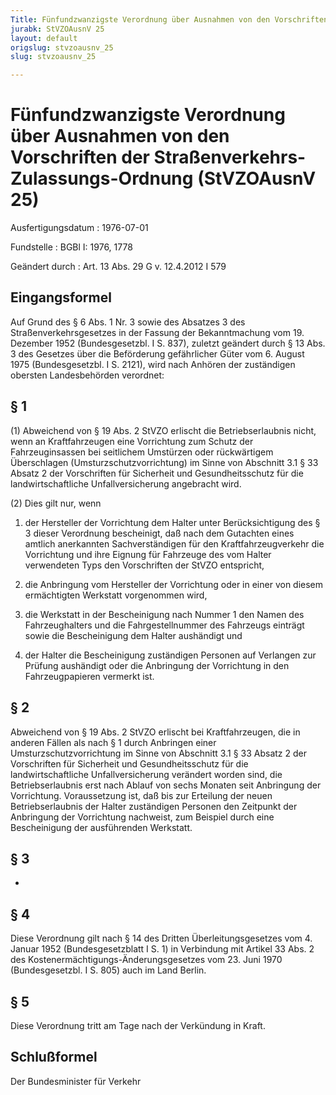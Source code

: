 ```yaml
---
Title: Fünfundzwanzigste Verordnung über Ausnahmen von den Vorschriften der Straßenverkehrs-Zulassungs-Ordnung
jurabk: StVZOAusnV 25
layout: default
origslug: stvzoausnv_25
slug: stvzoausnv_25

---
```


# Fünfundzwanzigste Verordnung über Ausnahmen von den Vorschriften der Straßenverkehrs-Zulassungs-Ordnung (StVZOAusnV 25)

Ausfertigungsdatum
:   1976-07-01

Fundstelle
:   BGBl I: 1976, 1778

Geändert durch
:   Art. 13 Abs. 29 G v. 12.4.2012 I 579

## Eingangsformel

Auf Grund des § 6 Abs. 1 Nr. 3 sowie des Absatzes 3 des
Straßenverkehrsgesetzes in der Fassung der Bekanntmachung vom 19.
Dezember 1952 (Bundesgesetzbl. I S. 837), zuletzt geändert durch § 13
Abs. 3 des Gesetzes über die Beförderung gefährlicher Güter vom 6.
August 1975 (Bundesgesetzbl. I S. 2121), wird nach Anhören der
zuständigen obersten Landesbehörden verordnet:

## § 1

(1) Abweichend von § 19 Abs. 2 StVZO erlischt die Betriebserlaubnis
nicht, wenn an Kraftfahrzeugen eine Vorrichtung zum Schutz der
Fahrzeuginsassen bei seitlichem Umstürzen oder rückwärtigem
Überschlagen (Umsturzschutzvorrichtung) im Sinne von Abschnitt 3.1 §
33 Absatz 2 der Vorschriften für Sicherheit und Gesundheitsschutz für
die landwirtschaftliche Unfallversicherung angebracht wird.

(2) Dies gilt nur, wenn

1.  der Hersteller der Vorrichtung dem Halter unter Berücksichtigung des §
    3 dieser Verordnung bescheinigt, daß nach dem Gutachten eines amtlich
    anerkannten Sachverständigen für den Kraftfahrzeugverkehr die
    Vorrichtung und ihre Eignung für Fahrzeuge des vom Halter verwendeten
    Typs den Vorschriften der StVZO entspricht,


2.  die Anbringung vom Hersteller der Vorrichtung oder in einer von diesem
    ermächtigten Werkstatt vorgenommen wird,


3.  die Werkstatt in der Bescheinigung nach Nummer 1 den Namen des
    Fahrzeughalters und die Fahrgestellnummer des Fahrzeugs einträgt sowie
    die Bescheinigung dem Halter aushändigt und


4.  der Halter die Bescheinigung zuständigen Personen auf Verlangen zur
    Prüfung aushändigt oder die Anbringung der Vorrichtung in den
    Fahrzeugpapieren vermerkt ist.

## § 2

Abweichend von § 19 Abs. 2 StVZO erlischt bei Kraftfahrzeugen, die in
anderen Fällen als nach § 1 durch Anbringen einer
Umsturzschutzvorrichtung im Sinne von Abschnitt 3.1 § 33 Absatz 2 der
Vorschriften für Sicherheit und Gesundheitsschutz für die
landwirtschaftliche Unfallversicherung verändert worden sind, die
Betriebserlaubnis erst nach Ablauf von sechs Monaten seit Anbringung
der Vorrichtung. Voraussetzung ist, daß bis zur Erteilung der neuen
Betriebserlaubnis der Halter zuständigen Personen den Zeitpunkt der
Anbringung der Vorrichtung nachweist, zum Beispiel durch eine
Bescheinigung der ausführenden Werkstatt.

## § 3

-

## § 4

Diese Verordnung gilt nach § 14 des Dritten Überleitungsgesetzes vom
4\. Januar 1952 (Bundesgesetzblatt I S. 1) in Verbindung mit Artikel 33
Abs. 2 des Kostenermächtigungs-Änderungsgesetzes vom 23. Juni 1970
(Bundesgesetzbl. I S. 805) auch im Land Berlin.

## § 5

Diese Verordnung tritt am Tage nach der Verkündung in Kraft.

## Schlußformel

Der Bundesminister für Verkehr

